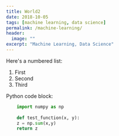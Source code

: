 ```yaml
---
title: World2
date: 2018-10-05
tags: [machine learning, data science]
permalink: /machine-learning/
header:
  image: ""
excerpt: "Machine Learning, Data Science"
---
```


Here's a numbered list:
1. First
2. Second
3. Third

Python code block:
```python
    import numpy as np
    
    def test_function(x, y):
    z = np.sum(x,y)
    return z
```
